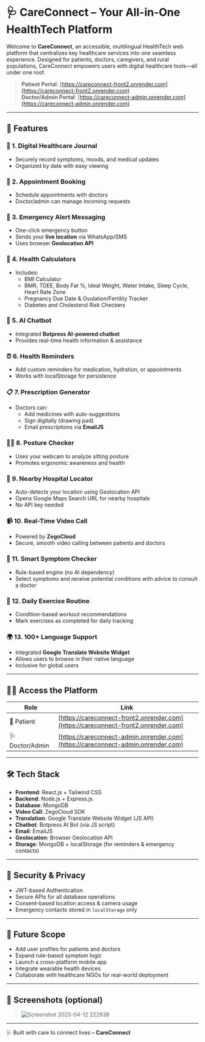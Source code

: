 # 🩺 CareConnect – Your All-in-One HealthTech Platform

Welcome to **CareConnect**, an accessible, multilingual HealthTech web platform that centralizes key healthcare services into one seamless experience. Designed for patients, doctors, caregivers, and rural populations, CareConnect empowers users with digital healthcare tools—all under one roof.

> **Patient Portal**: [https://careconnect-front2.onrender.com](https://careconnect-front2.onrender.com)  
> **Doctor/Admin Portal**: [https://careconnect-admin.onrender.com](https://careconnect-admin.onrender.com)

---

## 🚀 Features

### 🧾 1. Digital Healthcare Journal
- Securely record symptoms, moods, and medical updates
- Organized by date with easy viewing

### 📅 2. Appointment Booking
- Schedule appointments with doctors
- Doctor/admin can manage incoming requests

### 🚨 3. Emergency Alert Messaging
- One-click emergency button
- Sends your **live location** via WhatsApp/SMS
- Uses browser **Geolocation API**

### 🧮 4. Health Calculators
- Includes:
  - BMI Calculator
  - BMR, TDEE, Body Fat %, Ideal Weight, Water Intake, Sleep Cycle, Heart Rate Zone
  - Pregnancy Due Date & Ovulation/Fertility Tracker
  - Diabetes and Cholesterol Risk Checkers

### 🤖 5. AI Chatbot
- Integrated **Botpress AI-powered chatbot**
- Provides real-time health information & assistance

### ⏰ 6. Health Reminders
- Add custom reminders for medication, hydration, or appointments
- Works with localStorage for persistence

### 📋 7. Prescription Generator
- Doctors can:
  - Add medicines with auto-suggestions
  - Sign digitally (drawing pad)
  - Email prescriptions via **EmailJS**

### 🧍‍♀️ 8. Posture Checker
- Uses your webcam to analyze sitting posture
- Promotes ergonomic awareness and health

### 🏥 9. Nearby Hospital Locator
- Auto-detects your location using Geolocation API
- Opens Google Maps Search URL for nearby hospitals
- No API key needed

### 📹 10. Real-Time Video Call
- Powered by **ZegoCloud**
- Secure, smooth video calling between patients and doctors

### 🧠 11. Smart Symptom Checker
- Rule-based engine (no AI dependency)
- Select symptoms and receive potential conditions with advice to consult a doctor

### 💪 12. Daily Exercise Routine
- Condition-based workout recommendations
- Mark exercises as completed for daily tracking

### 🌍 13. 100+ Language Support
- Integrated **Google Translate Website Widget**
- Allows users to browse in their native language
- Inclusive for global users

---

## 🧑‍⚕️ Access the Platform

| Role        | Link                                                                 |
|-------------|----------------------------------------------------------------------|
| 👤 Patient  | [https://careconnect-front2.onrender.com](https://careconnect-front2.onrender.com) |
| 🩺 Doctor/Admin | [https://careconnect-admin.onrender.com](https://careconnect-admin.onrender.com) |

---

## 🛠️ Tech Stack

- **Frontend**: React.js + Tailwind CSS
- **Backend**: Node.js + Express.js
- **Database**: MongoDB
- **Video Call**: ZegoCloud SDK
- **Translation**: Google Translate Website Widget (JS API)
- **Chatbot**: Botpress AI Bot (via JS script)
- **Email**: EmailJS
- **Geolocation**: Browser Geolocation API
- **Storage**: MongoDB + localStorage (for reminders & emergency contacts)

---

## 🔐 Security & Privacy

- JWT-based Authentication
- Secure APIs for all database operations
- Consent-based location access & camera usage
- Emergency contacts stored in `localStorage` only

---

## 🧠 Future Scope

- Add user profiles for patients and doctors
- Expand rule-based symptom logic
- Launch a cross-platform mobile app
- Integrate wearable health devices
- Collaborate with healthcare NGOs for real-world deployment

---

## 📸 Screenshots (optional)
> ![Screenshot 2025-04-12 222938](https://github.com/user-attachments/assets/0ab64df2-56e6-48cf-bf97-3c89f899593d)


---



🩺 Built with care to connect lives – **CareConnect**

